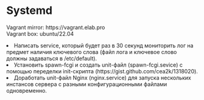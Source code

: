 <h1>Systemd</h1>
<p>Vagrant mirror: https://vagrant.elab.pro<br>
Vagrant box: ubuntu/22.04</p>

<nl>
<li>Написать service, который будет раз в 30 секунд мониторить лог на предмет наличия ключевого слова (файл лога и ключевое слово должны задаваться в /etc/default).</li>
<li>Установить spawn-fcgi и создать unit-файл (spawn-fcgi.sevice) с помощью переделки init-скрипта (https://gist.github.com/cea2k/1318020).</li>
<li>Доработать unit-файл Nginx (nginx.service) для запуска нескольких инстансов сервера с разными конфигурационными файлами одновременно.</li>
</nl>


